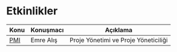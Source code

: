 # Etkinlikler

Konu | Konuşmacı | Açıklama
---- | ---------- | -----------
[PMI](PMI/) | Emre Alış | Proje Yönetimi ve Proje Yöneticiliği
